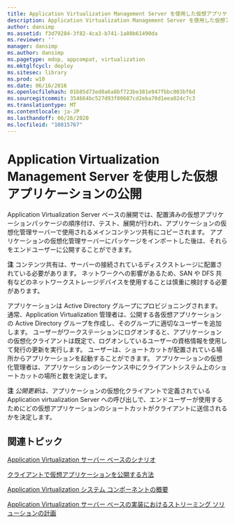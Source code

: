 ```yaml
---
title: Application Virtualization Management Server を使用した仮想アプリケーションの公開
description: Application Virtualization Management Server を使用した仮想アプリケーションの公開
author: dansimp
ms.assetid: f3d79284-3f82-4ca3-b741-1a80b61490da
ms.reviewer: ''
manager: dansimp
ms.author: dansimp
ms.pagetype: mdop, appcompat, virtualization
ms.mktglfcycl: deploy
ms.sitesec: library
ms.prod: w10
ms.date: 06/16/2016
ms.openlocfilehash: 01b85d73ed0a6a8bf723be381e947fbbc003bf6d
ms.sourcegitcommit: 354664bc527d93f80687cd2eba70d1eea024c7c3
ms.translationtype: MT
ms.contentlocale: ja-JP
ms.lasthandoff: 06/26/2020
ms.locfileid: "10815767"
---
```

# Application Virtualization Management Server を使用した仮想アプリケーションの公開


Application Virtualization Server ベースの展開では、配置済みの仮想アプリケーションパッケージの順序付け、テスト、展開が行われ、アプリケーションの仮想化管理サーバーで使用されるメインコンテンツ共有にコピーされます。 アプリケーションの仮想化管理サーバーにパッケージをインポートした後は、それらをエンドユーザーに公開することができます。

**注** コンテンツ共有は、サーバーの接続されているディスクストレージに配置されている必要があります。 ネットワークへの影響があるため、SAN や DFS 共有などのネットワークストレージデバイスを使用することは慎重に検討する必要があります。

 

アプリケーションは Active Directory グループにプロビジョニングされます。 通常、Application Virtualization 管理者は、公開する各仮想アプリケーションの Active Directory グループを作成し、そのグループに適切なユーザーを追加します。 ユーザーがワークステーションにログオンすると、アプリケーションの仮想化クライアントは既定で、ログオンしているユーザーの資格情報を使用して発行の更新を実行します。 ユーザーは、ショートカットが配置されている場所からアプリケーションを起動することができます。 アプリケーションの仮想化管理者は、アプリケーションのシーケンス中にクライアントシステム上のショートカットの場所と数を決定します。

**注** *公開更新*は、アプリケーションの仮想化クライアントで定義されている Application virtualization Server への呼び出しで、エンドユーザーが使用するためにどの仮想アプリケーションのショートカットがクライアントに送信されるかを決定します。

 

## 関連トピック


[Application Virtualization サーバー ベースのシナリオ](application-virtualization-server-based-scenario.md)

[クライアントで仮想アプリケーションを公開する方法](how-to-publish-a-virtual-application-on-the-client.md)

[Application Virtualization システム コンポーネントの概要](overview-of-the-application-virtualization-system-components.md)

[Application Virtualization サーバー ベースの実装におけるストリーミング ソリューションの計画](planning-your-streaming-solution-in-an-application-virtualization-server-based-implementation.md)

 

 





